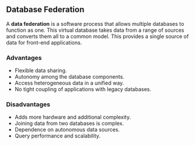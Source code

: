 ## Database Federation
A __data federation__ is a software process that allows multiple databases to function as one. This virtual database takes data from a range of sources and converts them all to a common model. This provides a single source of data for front-end applications.

### Advantages
* Flexible data sharing.
* Autonomy among the database components.
* Access heterogeneous data in a unified way.
* No tight coupling of applications with legacy databases.

### Disadvantages
* Adds more hardware and additional complexity.
* Joining data from two databases is complex.
* Dependence on autonomous data sources.
* Query performance and scalability.
